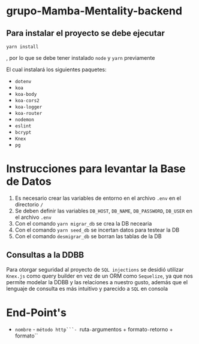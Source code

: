 # grupo-Mamba-Mentality-backend

## Para instalar el proyecto se debe ejecutar
```console
yarn install
```
, por lo que se debe tener instalado `node` y ``yarn`` previamente

El cual instalará los siguientes paquetes:
+ `dotenv`
+ `koa`
+ `koa-body`
+ `koa-cors2`
+ `koa-logger`
+ `koa-router`
+ `nodemon`
+ `eslint`
+ `bcrypt`
+ `Knex`
+ `pg`

# Instrucciones para levantar la Base de Datos
1. Es necesario crear las variables de entorno en el archivo `.env` en el directorio `/`
2. Se deben definir las variables `DB_HOST`, `DB_NAME`, `DB_PASSWORD`, `DB_USER` en el archivo `.env`
3. Con el comando ``yarn migrar_db`` se crea la DB necearia
4. Con el comando ``yarn seed_db`` se incertan datos para testear la DB
5. Con el comando ``desmigrar_db`` se borran las tablas de la DB

## Consultas a la DDBB
Para otorgar seguridad al proyecto de `SQL injections` se desidió utilizar `Knex.js` como query builder en vez de un ORM como `Sequelize`, ya que nos permite modelar la DDBB y las relaciones a nuestro gusto, además que el lenguaje de consulta es más intuitivo y parecido a ``SQL`` en consola

# End-Point's
+ ``nombre`` - ``método http```- ``ruta`` - ``argumentos + formato`` - ``retorno + formato`` 